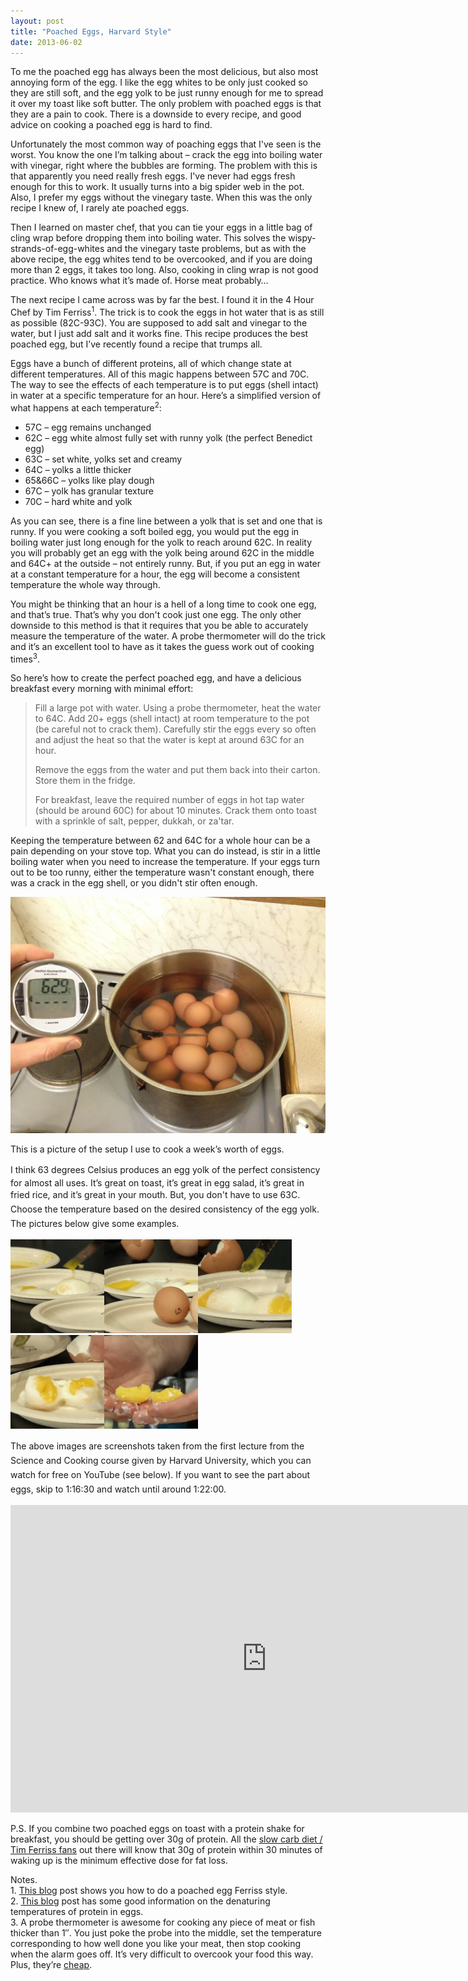 ```yaml
---
layout: post
title: "Poached Eggs, Harvard Style"
date: 2013-06-02
---
```

To me the poached egg has always been the most delicious, but also most annoying form of the egg. I like the egg whites to be only just cooked so they are still soft, and the egg yolk to be just runny enough for me to spread it over my toast like soft butter. The only problem with poached eggs is that they are a pain to cook. There is a downside to every recipe, and good advice on cooking a poached egg is hard to find.

Unfortunately the most common way of poaching eggs that I've seen is the worst. You know the one I’m talking about – crack the egg into boiling water with vinegar, right where the bubbles are forming. The problem with this is that apparently you need really fresh eggs. I've never had eggs fresh enough for this to work. It usually turns into a big spider web in the pot. Also, I prefer my eggs without the vinegary taste. When this was the only recipe I knew of, I rarely ate poached eggs.

Then I learned on master chef, that you can tie your eggs in a little bag of cling wrap before dropping them into boiling water. This solves the wispy-strands-of-egg-whites and the vinegary taste problems, but as with the above recipe, the egg whites tend to be overcooked, and if you are doing more than 2 eggs, it takes too long. Also, cooking in cling wrap is not good practice. Who knows what it’s made of. Horse meat probably…

The next recipe I came across was by far the best. I found it in the 4 Hour Chef by Tim Ferriss<sup>1</sup>. The trick is to cook the eggs in hot water that is as still as possible (82C-93C). You are supposed to add salt and vinegar to the water, but I just add salt and it works fine. This recipe produces the best poached egg, but I’ve recently found a recipe that trumps all.

Eggs have a bunch of different proteins, all of which change state at different temperatures. All of this magic happens between 57C and 70C. The way to see the effects of each temperature is to put eggs (shell intact) in water at a specific temperature for an hour. Here’s a simplified version of what happens at each temperature<sup>2</sup>:

*   57C – egg remains unchanged
*   62C – egg white almost fully set with runny yolk (the perfect Benedict egg)
*   63C – set white, yolks set and creamy
*   64C – yolks a little thicker
*   65&66C – yolks like play dough
*   67C – yolk has granular texture
*   70C – hard white and yolk

As you can see, there is a fine line between a yolk that is set and one that is runny. If you were cooking a soft boiled egg, you would put the egg in boiling water just long enough for the yolk to reach around 62C. In reality you will probably get an egg with the yolk being around 62C in the middle and 64C+ at the outside – not entirely runny. But, if you put an egg in water at a constant temperature for a hour, the egg will become a consistent temperature the whole way through.

You might be thinking that an hour is a hell of a long time to cook one egg, and that’s true. That’s why you don't cook just one egg. The only other downside to this method is that it requires that you be able to accurately measure the temperature of the water. A probe thermometer will do the trick and it’s an excellent tool to have as it takes the guess work out of cooking times<sup>3</sup>.

So here’s how to create the perfect poached egg, and have a delicious breakfast every morning with minimal effort:

> Fill a large pot with water. Using a probe thermometer, heat the water to 64C. Add 20+ eggs (shell intact) at room temperature to the pot (be careful not to crack them). Carefully stir the eggs every so often and adjust the heat so that the water is kept at around 63C for an hour.
> 
> Remove the eggs from the water and put them back into their carton. Store them in the fridge.
> 
> For breakfast, leave the required number of eggs in hot tap water (should be around 60C) for about 10 minutes. Crack them onto toast with a sprinkle of salt, pepper, dukkah, or za'tar.

Keeping the temperature between 62 and 64C for a whole hour can be a pain depending on your stove top. What you can do instead, is stir in a little boiling water when you need to increase the temperature. If your eggs turn out to be too runny, either the temperature wasn't constant enough, there was a crack in the egg shell, or you didn't stir often enough.

![My setup](/images/egg-setup.jpg)

This is a picture of the setup I use to cook a week’s worth of eggs.

</div>

<span style="font-style: inherit; line-height: 1.625;">I think 63 degrees</span> Celsius produces an egg yolk of the perfect consistency for almost all uses. It’s great on toast, it’s great in egg salad, it’s great in fried rice, and it’s great in your mouth. <span style="font-style: inherit; line-height: 1.625;">But, you don't have to use 63C. Choose the temperature based on the desired consistency of the egg yolk. The pictures below give some examples.</span>

![Egg at 60 degrees](/images/60c.png "60C")![Egg at 62 degrees](/images/62c.png "62C")![Egg at 63 degrees](/images/63c.png "63C")![Egg at 64 degrees](/images/64c.png "64C")![Egg at 67 degrees](/images/67c.png "67C")

The above images are screenshots taken from the first lecture <span style="font-style: inherit; line-height: 1.625;">from the Science and Cooking course given by Harvard University, which you can watch for free on YouTube (see below). If you want to see the part about eggs, skip to 1:16:30 and watch until around 1:22:00.</span>


<iframe class="youtube-player" type="text/html" width="820" height="492" src="http://www.youtube.com/embed/videoseries?list=EC546CD09EA2399DAB&amp;hl=en_US" allowfullscreen="true" style="border:0;"></iframe>

P.S. If you combine two poached eggs on toast with a protein shake for breakfast, you should be getting over 30g of protein. All the [slow carb diet / Tim Ferriss fans](http://www.4hourlife.com/2012/11/29/tims-fat-loss-med-and-the-3030-rule-three-steps-to-slow-carb-success/ "http://www.4hourlife.com/2012/11/29/tims-fat-loss-med-and-the-3030-rule-three-steps-to-slow-carb-success/") out there will know that 30g of protein within 30 minutes of waking up is the minimum effective dose for fat loss.

Notes.  
1\. [This blog](http://thebettyrocker.com/perfectly-poached-eggs/ "http://thebettyrocker.com/perfectly-poached-eggs/") post shows you how to do a poached egg Ferriss style.  
2\. [This blog](http://freshmealssolutions.com/index.php?option=com_k2&view=item&id=65:search-perfect-e "http://freshmealssolutions.com/index.php?option=com_k2&view=item&id=65:search-perfect-e") post has some good information on the denaturing temperatures of protein in eggs.  
3\. A probe thermometer is awesome for cooking any piece of meat or fish thicker than 1″. You just poke the probe into the middle, set the temperature corresponding to how well done you like your meat, then stop cooking when the alarm goes off. It’s very difficult to overcook your food this way. Plus, they’re [cheap](http://www.amazon.co.uk/ETI-Pentemp-Keyring-thermometer-foldaway/dp/B004IKXFE6 "http://www.amazon.co.uk/ETI-Pentemp-Keyring-thermometer-foldaway/dp/B004IKXFE6").
